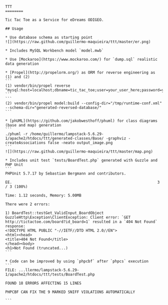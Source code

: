 	TTT
	========

	Tic Tac Toe as a Service for eDreams ODIGEO.

	## Usage

	* Use database schema as starting point
	![](https://raw.github.com/guillermo-maquieira/ttt/master/er.png)

	* Includes MySQL Workbench model `model.mwb`

	* Use [Mockaroo](https://www.mockaroo.com/) for `dump.sql` realistic data generation

	* [Propel](http://propelorm.org/) as ORM for reverse engineering as (1) and (2)
	```
	(1) vendor/bin/propel reverse "mysql:host=localhost;dbname=tic_tac_toe;user=your_user_here;password=your_password_here"
	```
	```
	(2) vendor/bin/propel model:build --config-dir="/tmp/runtime-conf.xml" --schema-dir="generated-reversed-database/"
	```

	* [phUML](https://github.com/jakobwesthoff/phuml) for class diagrams (base and map) generation
	```
	./phuml -r /home/guillermo/lampstack-5.6.29-1/apache2/htdocs/ttt/generated-classes/Base/ -graphviz -createAssociations false -neato output_image.png
	```
	![](https://raw.github.com/guillermo-maquieira/ttt/master/map.png)

	* Includes unit test `tests/BoardTest.php` generated with Guzzle and PHP Unit
	```
	PHPUnit 5.7.17 by Sebastian Bergmann and contributors.

	EE.                                                                 3 / 3 (100%)

	Time: 1.12 seconds, Memory: 5.00MB

	There were 2 errors:

	1) BoardTest::testGet_ValidInput_BoardObject
	GuzzleHttp\Exception\ClientException: Client error: `GET http://tictactoe.com/board?id_board=1` resulted in a `404 Not Found` response:
	<!DOCTYPE HTML PUBLIC "-//IETF//DTD HTML 2.0//EN">
	<html><head>
	<title>404 Not Found</title>
	</head><body>
	<h1>Not Found (truncated...)
	```

	* Code can be improved by using `phpcbf` after `phpcs` execution
	```
	FILE: ...llermo/lampstack-5.6.29-1/apache2/htdocs/ttt/tests/BoardTest.php
	
	FOUND 18 ERRORS AFFECTING 15 LINES
	
	PHPCBF CAN FIX THE 9 MARKED SNIFF VIOLATIONS AUTOMATICALLY
	
	```